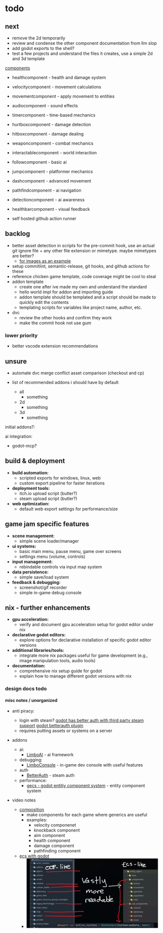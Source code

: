 # todo

## next


- remove the 2d temporarily
- review and condense the other component documentation from llm slop
- add godot exports to the shell?
- test a few projects and understand the files it creates, use a simple 2d and 3d template

[components](./docs/components/components.md)

- healthcomponent - health and damage system
- velocitycomponent - movement calculations
- movementcomponent - apply movement to entities
- audiocomponent - sound effects
- timercomponent - time-based mechanics

- hurtboxcomponent - damage detection
- hitboxcomponent - damage dealing
- weaponcomponent - combat mechanics
- interactablecomponent - world interaction
- followcomponent - basic ai

- jumpcomponent - platformer mechanics
- dashcomponent - advanced movement
- pathfindcomponent - ai navigation
- detectioncomponent - ai awareness
- healthbarcomponent - visual feedback

- self hosted github action runner

## backlog

- better asset detection in scripts for the pre-commit hook, use an actual git ignore file + any other file extension or mimetype. maybe mimetypes are better?
  - [for images as an example](https://github.com/github/gitignore/blob/main/Global/Images.gitignore)
- setup commitlint, semantic-release, git hooks, and github actions for these
- reference chicken game template, code coverage might be cool to steal
- addon template
  - create one after ive made my own and understand the standard
  - hello world impl for addon and importing guide
  - addon template should be templated and a script should be made to quickly edit the contents
  - templating scripts for variables like project name, author, etc.
- dvc
  - review the other hooks and confirm they work
  - make the commit hook not use gum

### lower priority

- better vscode extension recommendations

## unsure

- automate dvc merge conflict asset comparison (checkout and cp)

- list of recommended addons i should have by default
  - all
    - something
  - 2d
    - something
  - 3d
    - something

initial addons?:

ai integration:

- godot-mcp?

## build & deployment

- **build automation:**
  - scripted exports for windows, linux, web
  - custom export pipeline for faster iterations
- **deployment tools:**
  - itch.io upload script (butler?)
  - steam upload script (butler?)
- **web optimization:**
  - default web export settings for performance/size

## game jam specific features

- **scene management:**
  - simple scene loader/manager
- **ui systems:**
  - basic main menu, pause menu, game over screens
  - settings menu (volume, controls)
- **input management:**
  - rebindable controls via input map system
- **data persistence:**
  - simple save/load system
- **feedback & debugging:**
  - screenshot/gif recorder
  - simple in-game debug console

## nix - further enhancements

- **gpu acceleration:**
  - verify and document gpu acceleration setup for godot editor under nix
- **declarative godot editors:**
  - explore options for declarative installation of specific godot editor versions
- **additional libraries/tools:**
  - integrate more nix packages useful for game development (e.g., image manipulation tools, audio tools)
- **documentation:**
  - comprehensive nix setup guide for godot
  - explain how to manage different godot versions with nix

### design docs todo

#### misc notes / unorganized

- anti piracy:
  - login with steam? [godot has better auth with third party steam support](https://gist.github.com/Whats-A-MattR/5bce5574e568e8d8e6be55cf692df3a1) [godot betterauth plugin](https://godotengine.org/asset-library/asset/4416)
  - requires putting assets or systems on a server

- addons
  - ai:
    - [LimboAI](https://godotengine.org/asset-library/asset/3787) - ai framework
  - debugging:
    - [LimboConsole](https://godotengine.org/asset-library/asset/3338) - in-game dev console with useful features
  - auth
    - [BetterAuth](https://godotengine.org/asset-library/asset/4416) - steam auth
  - performance:
    - [gecs - godot entitiy component system](https://github.com/csprance/gecs/tree/main) - entity component system

- video notes
  - [composition](https://youtu.be/rCu8vQrdDDI)
    - make components for each game where generics are useful
    - examples:
      - velocity componenet
      - knockback component
      - aim component
      - health component
      - damage component
      - pathfinding component
  - [ecs with godot](https://youtu.be/pkTwRdESsBA?list=TLPQMjAxMDIwMjX2Hm-IkDDUZQ)
    - ![ecs with godot comparison](./assets/todo_ecs_with_godot.png)
